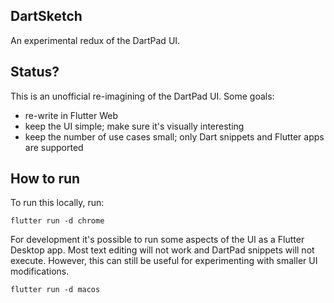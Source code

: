 ## DartSketch

An experimental redux of the DartPad UI.

## Status?

This is an unofficial re-imagining of the DartPad UI. Some goals:

- re-write in Flutter Web
- keep the UI simple; make sure it's visually interesting
- keep the number of use cases small; only Dart snippets and Flutter apps
  are supported

## How to run

To run this locally, run:

```
flutter run -d chrome
```

For development it's possible to run some aspects of the UI as a Flutter Desktop
app. Most text editing will not work and DartPad snippets will not execute.
However, this can still be useful for experimenting with smaller UI
modifications.

```
flutter run -d macos
```
